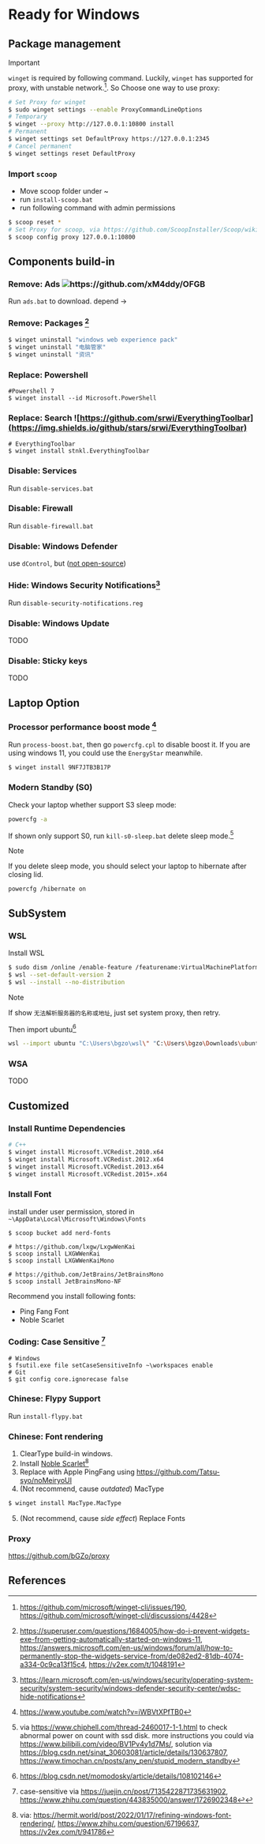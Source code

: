 # Ready for Windows
## Package management
>[!IMPORTANT] 
`winget` is required by following command.
Luckily, `winget` has supported for proxy, with unstable network.[^proxy_winget]. So Choose one way to use proxy:

```bash
# Set Proxy for winget
$ sudo winget settings --enable ProxyCommandLineOptions
# Temporary
$ winget --proxy http://127.0.0.1:10800 install 
# Permanent
$ winget settings set DefaultProxy https://127.0.0.1:2345
# Cancel permanent
$ winget settings reset DefaultProxy
```


### Import `scoop`
* Move scoop folder under ~
* run `install-scoop.bat`
* run following command with admin permissions
```bash
$ scoop reset *
# Set Proxy for scoop, via https://github.com/ScoopInstaller/Scoop/wiki/Using-Scoop-behind-a-proxy
$ scoop config proxy 127.0.0.1:10800
```


## Components build-in
### Remove: Ads  ![https://github.com/xM4ddy/OFGB ](https://img.shields.io/github/stars/xM4ddy/OFGB)
Run `ads.bat` to download. depend -> 

### Remove: Packages [^uninstall-garbage]
```bash
$ winget uninstall "windows web experience pack"
$ winget uninstall "电脑管家"
$ winget uninstall "资讯"
```

### Replace: Powershell
```shell
#Powershell 7
$ winget install --id Microsoft.PowerShell
```

### Replace: Search ![https://github.com/srwi/EverythingToolbar](https://img.shields.io/github/stars/srwi/EverythingToolbar)
```shell
# EverythingToolbar 
$ winget install stnkl.EverythingToolbar
```

### Disable: Services
Run `disable-services.bat`

### Disable: Firewall
Run `disable-firewall.bat`

### Disable: Windows Defender
use `dControl`, but ([not open-source](https://www.sordum.org/9480/defender-control-v2-1/))

### Hide: Windows Security Notifications[^wsn]

Run `disable-security-notifications.reg`

### Disable: Windows Update

TODO

### Disable: Sticky keys

TODO

## Laptop Option

### Processor performance boost mode [^overheat-laptop]

Run <code>process-boost.bat</code>, then go `powercfg.cpl` to disable boost it. If you are using windows 11, you could use the `EnergyStar` meanwhile.

```bash
$ winget install 9NF7JTB3B17P
```

### Modern Standby (S0)

Check your laptop whether support S3 sleep mode:

```bash
powercfg -a
```

If shown only support S0, run `kill-s0-sleep.bat` delete sleep mode.[^windows_modern_standby]

> [!NOTE]
> If you delete sleep mode, you should select your laptop to hibernate after closing lid.

```shell
powercfg /hibernate on
```

## SubSystem

### WSL

Install WSL

```bash
$ sudo dism /online /enable-feature /featurename:VirtualMachinePlatform /all /norestart
$ wsl --set-default-version 2
$ wsl --install --no-distribution
```

> [!NOTE]
> If show `无法解析服务器的名称或地址`, just set system proxy, then retry.

Then import ubuntu[^import_export_wsl]

```bash
wsl --import ubuntu "C:\Users\bgzo\wsl\" "C:\Users\bgzo\Downloads\ubuntu.tar" --version 2
```

### WSA

TODO

## Customized

### Install Runtime Dependencies

```bash
# C++
$ winget install Microsoft.VCRedist.2010.x64
$ winget install Microsoft.VCRedist.2012.x64
$ winget install Microsoft.VCRedist.2013.x64
$ winget install Microsoft.VCRedist.2015+.x64
```

### Install Font 

install under user permission, stored in `~\AppData\Local\Microsoft\Windows\Fonts`

```shell
$ scoop bucket add nerd-fonts

# https://github.com/lxgw/LxgwWenKai
$ scoop install LXGWWenKai
$ scoop install LXGWWenKaiMono

# https://github.com/JetBrains/JetBrainsMono
$ scoop install JetBrainsMono-NF
```

Recommend you install following fonts:

- Ping Fang Font
- Noble Scarlet

### Coding: Case Sensitive [^case-sensitive]

```shell
# Windows
$ fsutil.exe file setCaseSensitiveInfo ~\workspaces enable
# Git
$ git config core.ignorecase false 
```

### Chinese: Flypy Support
Run `install-flypy.bat`

### Chinese: Font rendering
1. ClearType build-in windows.
2. Install [Noble Scarlet](https://github.com/fernvenue/microsoft-yahei)[^auto_replace_in_chinese_windows]
3. Replace with Apple PingFang using https://github.com/Tatsu-syo/noMeiryoUI
4. (Not recommend, cause *outdated*) MacType

````sh
$ winget install MacType.MacType
````

5. (Not recommend, cause *side effect*) Replace Fonts

### Proxy

https://github.com/bGZo/proxy


## References

[^windows_modern_standby]: via https://www.chiphell.com/thread-2460017-1-1.html to check abnormal power on count with ssd disk. more instructions you could via https://www.bilibili.com/video/BV1Pv4y1d7Ms/, solution via https://blog.csdn.net/sinat_30603081/article/details/130637807, https://www.timochan.cn/posts/any_pen/stupid_modern_standby
[^case-sensitive]: case-sensitive via https://juejin.cn/post/7135422871735631902, https://www.zhihu.com/question/443835000/answer/1726902348↩
[^uninstall-garbage]: https://superuser.com/questions/1684005/how-do-i-prevent-widgets-exe-from-getting-automatically-started-on-windows-11, https://answers.microsoft.com/en-us/windows/forum/all/how-to-permanently-stop-the-widgets-service-from/de082ed2-81db-4074-a334-0c9ca13f15c4, https://v2ex.com/t/1048191
[^overheat-laptop]: https://www.youtube.com/watch?v=iWBVtXPfTB0
[^wsn]:https://learn.microsoft.com/en-us/windows/security/operating-system-security/system-security/windows-defender-security-center/wdsc-hide-notifications
[^proxy_winget]: https://github.com/microsoft/winget-cli/issues/190, https://github.com/microsoft/winget-cli/discussions/4428
[^import_export_wsl]: https://blog.csdn.net/momodosky/article/details/108102146
[^auto_replace_in_chinese_windows]: via: https://hermit.world/post/2022/01/17/refining-windows-font-rendering/, https://www.zhihu.com/question/67196637, https://v2ex.com/t/941786
